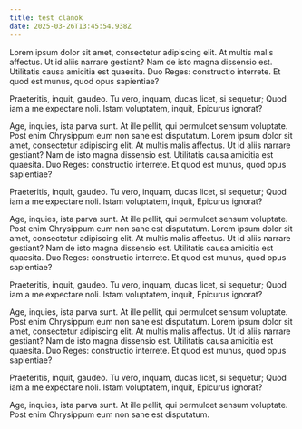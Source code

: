 ```yaml
---
title: test clanok
date: 2025-03-26T13:45:54.938Z
---
```

Lorem ipsum dolor sit amet, consectetur adipiscing elit. At multis malis affectus. Ut id aliis narrare gestiant? Nam de isto magna dissensio est. Utilitatis causa amicitia est quaesita. Duo Reges: constructio interrete. Et quod est munus, quod opus sapientiae? 

Praeteritis, inquit, gaudeo. Tu vero, inquam, ducas licet, si sequetur; Quod iam a me expectare noli. Istam voluptatem, inquit, Epicurus ignorat? 

Age, inquies, ista parva sunt. At ille pellit, qui permulcet sensum voluptate. Post enim Chrysippum eum non sane est disputatum. Lorem ipsum dolor sit amet, consectetur adipiscing elit. At multis malis affectus. Ut id aliis narrare gestiant? Nam de isto magna dissensio est. Utilitatis causa amicitia est quaesita. Duo Reges: constructio interrete. Et quod est munus, quod opus sapientiae? 

Praeteritis, inquit, gaudeo. Tu vero, inquam, ducas licet, si sequetur; Quod iam a me expectare noli. Istam voluptatem, inquit, Epicurus ignorat? 

Age, inquies, ista parva sunt. At ille pellit, qui permulcet sensum voluptate. Post enim Chrysippum eum non sane est disputatum. Lorem ipsum dolor sit amet, consectetur adipiscing elit. At multis malis affectus. Ut id aliis narrare gestiant? Nam de isto magna dissensio est. Utilitatis causa amicitia est quaesita. Duo Reges: constructio interrete. Et quod est munus, quod opus sapientiae? 

Praeteritis, inquit, gaudeo. Tu vero, inquam, ducas licet, si sequetur; Quod iam a me expectare noli. Istam voluptatem, inquit, Epicurus ignorat? 

Age, inquies, ista parva sunt. At ille pellit, qui permulcet sensum voluptate. Post enim Chrysippum eum non sane est disputatum. Lorem ipsum dolor sit amet, consectetur adipiscing elit. At multis malis affectus. Ut id aliis narrare gestiant? Nam de isto magna dissensio est. Utilitatis causa amicitia est quaesita. Duo Reges: constructio interrete. Et quod est munus, quod opus sapientiae? 

Praeteritis, inquit, gaudeo. Tu vero, inquam, ducas licet, si sequetur; Quod iam a me expectare noli. Istam voluptatem, inquit, Epicurus ignorat? 

Age, inquies, ista parva sunt. At ille pellit, qui permulcet sensum voluptate. Post enim Chrysippum eum non sane est disputatum.